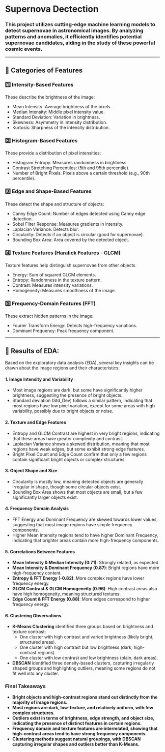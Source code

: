 # Supernova Dectection

### This project utilizes cutting-edge machine learning models to detect supernovae in astronomical images. By analyzing patterns and anomalies, it efficiently identifies potential supernovae candidates, aiding in the study of these powerful cosmic events.
---

## 🔹 Categories of Features

### 1️⃣ Intensity-Based Features

These describe the brightness of the image:

- Mean Intensity: Average brightness of the pixels.
- Median Intensity: Middle pixel intensity value.
- Standard Deviation: Variation in brightness.
- Skewness: Asymmetry in intensity distribution.
- Kurtosis: Sharpness of the intensity distribution.

### 2️⃣ Histogram-Based Features

These provide a distribution of pixel intensities:

- Histogram Entropy: Measures randomness in brightness.
- Contrast Stretching Percentiles: (5th and 95th percentile).
- Number of Bright Pixels: Pixels above a certain threshold (e.g., 90th percentile).

### 3️⃣ Edge and Shape-Based Features

These detect the shape and structure of objects:

- Canny Edge Count: Number of edges detected using Canny edge detection.
- Sobel Filter Response: Measures gradients in intensity.
- Laplacian Variance: Detects blur.
- Circularity: Detects if an object is circular (good for supernovae).
- Bounding Box Area: Area covered by the detected object.

### 4️⃣ Texture Features (Haralick Features - GLCM)

Texture features help distinguish supernovae from other objects.

- Energy: Sum of squared GLCM elements.
- Entropy: Randomness in the texture pattern.
- Contrast: Measures intensity variations.
- Homogeneity: Measures smoothness of the image.

### 5️⃣ Frequency-Domain Features (FFT)

These extract hidden patterns in the image:

- Fourier Transform Energy: Detects high-frequency variations.
- Dominant Frequency: Peak frequency component.
---

## 🔹 Results of EDA:

Based on the exploratory data analysis (EDA), several key insights can be drawn about the image regions and their characteristics:  

#### **1. Image Intensity and Variability**  
- Most image regions are dark, but some have significantly higher brightness, suggesting the presence of bright objects.  
- Standard deviation (Std_Dev) follows a similar pattern, indicating that most regions have low pixel variation, except for some areas with high variability, possibly due to bright objects or noise.  

#### **2. Texture and Edge Features**  
- Entropy and GLCM Contrast are highest in very bright regions, indicating that these areas have greater complexity and contrast.  
- Laplacian Variance shows a skewed distribution, meaning that most regions have weak edges, but some exhibit strong edge features.  
- Bright Pixel Count and Edge Count confirm that only a few regions contain significant bright objects or complex structures.  

#### **3. Object Shape and Size**  
- Circularity is mostly low, meaning detected objects are generally irregular in shape, though some circular objects exist.  
- Bounding Box Area shows that most objects are small, but a few significantly larger objects exist.  

#### **4. Frequency Domain Analysis**  
- FFT Energy and Dominant Frequency are skewed towards lower values, suggesting that most image regions have simple frequency components.  
- Higher Mean Intensity regions tend to have higher Dominant Frequency, indicating that brighter areas contain more high-frequency components.  

#### **5. Correlations Between Features**  
- **Mean Intensity & Median Intensity (0.71)**: Strongly related, as expected.  
- **Mean Intensity & Dominant Frequency (0.87)**: Bright regions have more high-frequency content.  
- **Entropy & FFT Energy (-0.82)**: More complex regions have lower frequency energy.  
- **GLCM Contrast & GLCM Homogeneity (0.96)**: High contrast areas also have high homogeneity, meaning structured textures.  
- **Edge Count & FFT Energy (0.88)**: More edges correspond to higher frequency energy.  

#### **6. Clustering Observations**  
- **K-Means Clustering** identified three groups based on brightness and texture contrast:  
  - One cluster with high contrast and varied brightness (likely bright, structured areas).  
  - One cluster with high contrast but low brightness (dark, high-contrast regions).  
  - One cluster with low contrast and low brightness (plain, dark areas).  
- **DBSCAN** identified three density-based clusters, capturing irregularly shaped groups and highlighting outliers, meaning some regions do not fit well into any cluster.  

### **Final Takeaways**  
- **Bright objects and high-contrast regions stand out distinctly from the majority of image regions.**  
- **Most regions are dark, low-texture, and relatively uniform, with few complex structures.**  
- **Outliers exist in terms of brightness, edge strength, and object size, indicating the presence of distinct features in certain regions.**  
- **Frequency domain and texture features are interrelated, showing that high-contrast areas tend to have strong frequency components.**  
- **Clustering methods suggest natural groupings, with DBSCAN capturing irregular shapes and outliers better than K-Means.**
